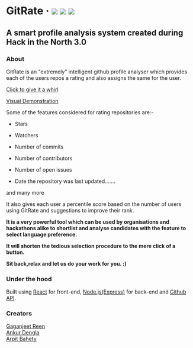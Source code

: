 # GitRate  &middot;  ![](https://img.shields.io/github/license/mashape/apistatus.svg) ![](https://img.shields.io/npm/v/npm.svg) ![](https://img.shields.io/node/v/@stdlib/stdlib/latest.svg?registry_uri=https%3A%2F%2Fregistry.npmjs.com)
## A smart profile analysis system created during Hack in the North 3.0

### About
GitRate is an "extremely" intelligent github profile analyser which provides each of the users repos a rating and also assigns the same for the user.

[Click to give it a whirl](https://rating.gitrate.tech)

[Visual Demonstration](https://drive.google.com/open?id=1qBQpXc0A6vok5a5pdQQDE84DuCbKb0A8)

Some of the features considered for rating repositories are:-

* Stars

* Watchers

* Number of commits

* Number of contributors

* Number of open issues

* Date the repository was last updated.......

and many more

It also gives each user a percentile score based on the number of users using GitRate and suggestions to improve their rank.

**It is a very powerful tool which can be used by organisations and hackathons alike to shortlist and analyse candidates with the feature to select language preference.**

**It will shorten the tedious selection procedure to the mere click of a button.**

**Sit back,relax and let us do your work for you. :)**

### Under the hood
Built using [React](https://reactjs.org/) for front-end, [Node.js(Express)](https://expressjs.com/) for back-end and [Github API](https://developer.github.com/v3/).

### Creators 
[Gaganjeet Reen](https://github.com/piano-man)  
[Ankur Dengla](https://github.com/ankurdengla1996)  
[Arpit Bahety](https://github.com/ArpitRF/)  
